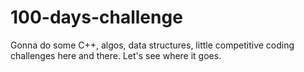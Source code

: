 # 100-days-challenge
Gonna do some C++, algos, data structures, little competitive coding challenges here and there. Let's see where it goes.

